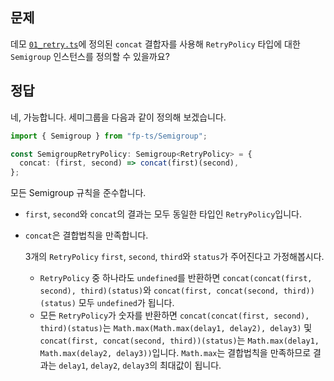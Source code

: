 ## 문제

데모 [`01_retry.ts`](src/01_retry.ts)에 정의된 `concat` 결합자를 사용해 `RetryPolicy` 타입에 대한 `Semigroup` 인스턴스를 정의할 수 있을까요?

## 정답

네, 가능합니다. 세미그룹을 다음과 같이 정의해 보겠습니다.

```ts
import { Semigroup } from "fp-ts/Semigroup";

const SemigroupRetryPolicy: Semigroup<RetryPolicy> = {
  concat: (first, second) => concat(first)(second),
};
```

모든 Semigroup 규칙을 준수합니다.

- `first`, `second`와 `concat`의 결과는 모두 동일한 타입인 `RetryPolicy`입니다.
- `concat`은 결합법칙을 만족합니다.

  3개의 `RetryPolicy` `first`, `second`, `third`와 `status`가 주어진다고 가정해봅시다.

  - `RetryPolicy` 중 하나라도 `undefined`를 반환하면 `concat(concat(first, second), third)(status)`와 `concat(first, concat(second, third))(status)` 모두 `undefined`가 됩니다.
  - 모든 `RetryPolicy`가 숫자를 반환하면 `concat(concat(first, second), third)(status)`는 `Math.max(Math.max(delay1, delay2), delay3)` 및 `concat(first, concat(second, third))(status)`는 `Math.max(delay1, Math.max(delay2, delay3))`입니다. `Math.max`는 결합법칙을 만족하므로 결과는 `delay1`, `delay2`, `delay3`의 최대값이 됩니다.
